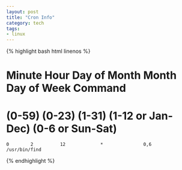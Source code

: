 ```yaml
---
layout: post
title: "Cron Info"
category: tech
tags:
- linux
---
```


{% highlight bash html linenos %}
# Minute   Hour   Day of Month       Month          Day of Week        Command   
# (0-59)  (0-23)     (1-31)    (1-12 or Jan-Dec)  (0-6 or Sun-Sat)
    0        2          12             *               0,6           /usr/bin/find
{% endhighlight %}
